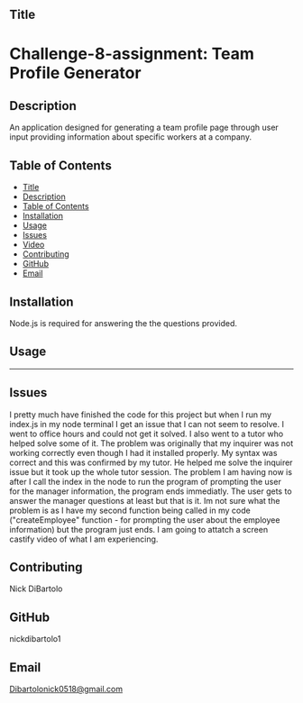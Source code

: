 
## Title
# Challenge-8-assignment: Team Profile Generator

## Description
An application designed for generating a team profile page through user input providing information about specific workers at a company.
## Table of Contents
- [Title](#title)
- [Description](#description)
- [Table of Contents](#table-of-contents)
- [Installation](#installation)
- [Usage](#usage)
- [Issues](#issues)
- [Video](#video)
- [Contributing](#contributing)
- [GitHub](#github)
- [Email](#email)
## Installation
Node.js is required for answering the the questions provided. 
## Usage
----
## Issues
I pretty much have finished the code for this project but when I run my index.js in my node terminal I get an issue that I can not seem to resolve. I went to office hours and could not get it solved. I also went to a tutor who helped solve some of it. The problem was originally that my inquirer was not working correctly even though I had it installed properly. My syntax was correct and this was confirmed by my tutor. He helped me solve the inquirer issue but it took up the whole tutor session. The problem I am having now is after I call the index in the node to run the program of prompting the user for the manager information, the program ends immediatly. The user gets to answer the manager questions at least but that is it. Im not sure what the problem is as I have my second function being called in my code ("createEmployee" function - for prompting the user about the employee information) but the program just ends. I am going to attatch a screen castify video of what I am experiencing.
## Contributing
Nick DiBartolo
## GitHub
nickdibartolo1
## Email
Dibartolonick0518@gmail.com
